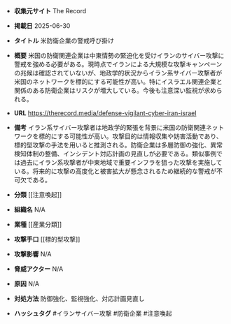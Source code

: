 - **収集元サイト**
The Record

- **掲載日**
2025-06-30

- **タイトル**
米防衛企業の警戒呼び掛け

- **概要**
米国の防衛関連企業は中東情勢の緊迫化を受けイランのサイバー攻撃に警戒を強める必要がある。現時点でイランによる大規模な攻撃キャンペーンの兆候は確認されていないが、地政学的状況からイラン系サイバー攻撃者が米国のネットワークを標的にする可能性が高い。特にイスラエル関連企業と関係のある防衛企業はリスクが増大している。今後も注意深い監視が求められる。

- **URL**
https://therecord.media/defense-vigilant-cyber-iran-israel

- **備考**
イラン系サイバー攻撃者は地政学的緊張を背景に米国の防衛関連ネットワークを標的にする可能性が高い。攻撃目的は情報収集や妨害活動であり、標的型攻撃の手法を用いると推測される。防衛企業は多層防御の強化、異常検知体制の整備、インシデント対応計画の見直しが必要である。類似事例では過去にイラン系攻撃者が中東地域で重要インフラを狙った攻撃を実施している。将来的に攻撃の高度化と被害拡大が懸念されるため継続的な警戒が不可欠である。

- **分類**
[[注意喚起]]

- **組織名**
N/A

- **業種**
[[産業分類]]

- **攻撃手口**
[[標的型攻撃]]

- **攻撃影響**
N/A

- **脅威アクター**
N/A

- **原因**
N/A

- **対処方法**
防御強化、監視強化、対応計画見直し

- **ハッシュタグ**
#イランサイバー攻撃 #防衛企業 #注意喚起
